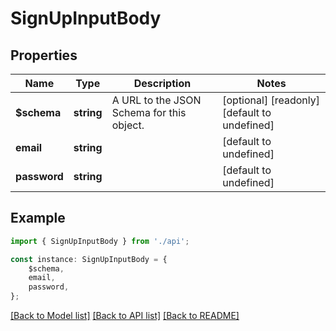 # SignUpInputBody


## Properties

Name | Type | Description | Notes
------------ | ------------- | ------------- | -------------
**$schema** | **string** | A URL to the JSON Schema for this object. | [optional] [readonly] [default to undefined]
**email** | **string** |  | [default to undefined]
**password** | **string** |  | [default to undefined]

## Example

```typescript
import { SignUpInputBody } from './api';

const instance: SignUpInputBody = {
    $schema,
    email,
    password,
};
```

[[Back to Model list]](../README.md#documentation-for-models) [[Back to API list]](../README.md#documentation-for-api-endpoints) [[Back to README]](../README.md)

